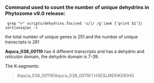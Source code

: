 ### Command used to count the number of unique dehydrins in Phytozome v9.0 release:
	 grep ">" scripts/dehydrins.fas|sed 's/|/ /g'|awk {'print $1'}| sort|uniq|wc -l

the total number of unique genes is 251 and the number of unique transcripts is 281 

**Aquca_038_00119** has 4 different transcripts and has a dehydrin and *reticulon* domain, the dehydrin domain is 7-39.

The K-segments: 
>Aquca_038_00119|Aquca_038_00119.1
HSESLMEKIKEKIHG

